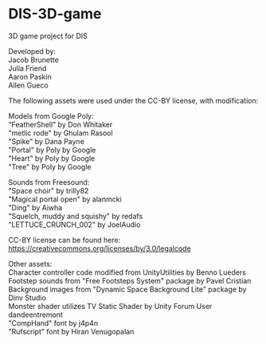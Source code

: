 # DIS-3D-game
3D game project for DIS

Developed by:  
Jacob Brunette  
Julia Friend  
Aaron Paskin  
Allen Gueco  

The following assets were used under the CC-BY license, with modification:  

Models from Google Poly:  
"FeatherShell" by Don Whitaker  
"metlic rode" by Ghulam Rasool  
"Spike" by Dana Payne  
"Portal" by Poly by Google  
"Heart" by Poly by Google  
"Tree" by Poly by Google  

Sounds from Freesound:  
"Space choir" by trilly82  
"Magical portal open" by alanmcki  
"Ding" by Aiwha  
"Squelch, muddy and squishy" by redafs  
"LETTUCE_CRUNCH_002" by JoelAudio  

CC-BY license can be found here: https://creativecommons.org/licenses/by/3.0/legalcode  

Other assets:  
Character controller code modified from UnityUtilities by Benno Lueders  
Footstep sounds from "Free Footsteps System" package by Pavel Cristian  
Background images from "Dynamic Space Background Lite" package by Dinv Studio  
Monster shader utilizes TV Static Shader by Unity Forum User dandeentremont  
"CompHand" font by j4p4n  
"Rufscript" font by Hiran Venugopalan  
